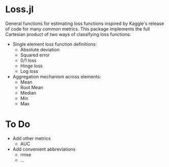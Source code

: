 Loss.jl
=======

General functions for estimating loss functions inspired by Kaggle's release
of code for many common metrics. This package implements the full Cartesian
product of two ways of classifying loss functions:

* Single element loss function definitions:
	* Absolute deviation
	* Squared error
	* 0/1 loss
	* Hinge loss
	* Log loss
* Aggregation mechanism across elements:
	* Mean
	* Root Mean
	* Median
	* Min
	* Max

# To Do

* Add other metrics
	* AUC
* Add convenient abbreviations
	* rmse
	* ...
